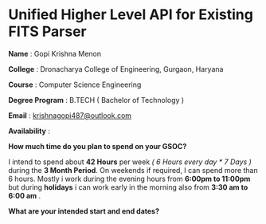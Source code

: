 
# Unified Higher Level API for Existing FITS Parser

**Name** : Gopi Krishna Menon

**College** : Dronacharya College of Engineering, Gurgaon, Haryana

**Course** : Computer Science Engineering

**Degree Program** : B.TECH ( Bachelor of Technology )

**Email** : krishnagopi487@outlook.com

**Availability** : 

**How much time do you plan to spend on your GSOC?**

 I intend to spend about **42 Hours** per week *( 6 Hours every day * 7 Days )*  during the **3 Month Period**.  On weekends if required, I can spend more than 6 hours.  Mostly i work during the evening hours from  **6:00pm to 11:00pm** but during **holidays** i can work early in the morning also from **3:30 am to 6:00 am** .

**What are your intended start and end dates?**

<!--stackedit_data:
eyJoaXN0b3J5IjpbMzUzNTA0MzIzLC0xNjA0MjE3Mzc5LDU2Nj
cyOTE5MSw3Mzk2NDI1NjgsNjE3NTUxNzIwLC0xNjM0NzYxMjU1
XX0=
-->